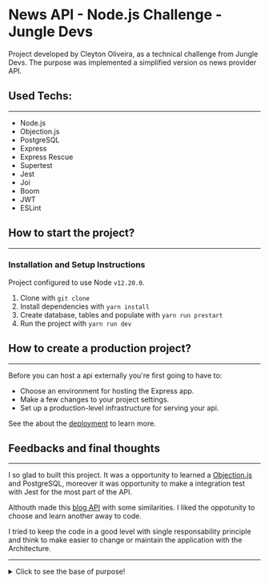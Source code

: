 # News API - Node.js Challenge - Jungle Devs

Project developed by Cleyton Oliveira, as a technical challenge from Jungle Devs. The purpose was implemented a simplified version os news provider API.

## Used Techs:
---

- Node.js
- Objection.js
- PostgreSQL
- Express
- Express Rescue
- Supertest
- Jest
- Joi
- Boom
- JWT
- ESLint
## How to start the project?
---

### Installation and Setup Instructions

Project configured to use Node `v12.20.0`.

1. Clone with `git clone`
2. Install dependencies with `yarn install`
3. Create database, tables and populate with `yarn run prestart`
4. Run the project with `yarn run dev`

## How to create a production project?
---
Before you can host a api externally you're first going to have to:

- Choose an environment for hosting the Express app.
- Make a few changes to your project settings.
- Set up a production-level infrastructure for serving your api.

See the about the [deployment](https://developer.mozilla.org/en-US/docs/Learn/Server-side/Express_Nodejs/deployment) to learn more.

## Feedbacks and final thoughts
---

I so glad to built this project. It was a opportunity to learned a [Objection.js](https://vincit.github.io/objection.js/) and PostgreSQL, moreover it was opportunity to make a integration test with Jest for the most part of the API.

Althouth made this [blog API](https://github.com/cleytonoliveira/blogs-api) with some similarities. I liked the oppotunity to choose and learn another away to code.

I tried to keep the code in a good level with single responsability principle and think to make easier to change or maintain the application with the Architecture.

---

<details>
  <summary>Click to see the base of purpose!</summary>

# Jungle Devs - Node Challenge #001

## Description

**Challenge goal**: The purpose of this challenge is to give an overall understanding of a backend application. You’ll be implementing a simplified version of news provider API. The concepts that you’re going to apply are:

- REST architecture;
- Authentication and permissions;
- Data modeling and migrations;
- SQL database;
- Query optimization;
- Serialization;
- Production builds.

**Target level**: This is an all around challenge that cover both juniors and experience devs based on the depth of how the concepts were applied.

**Final accomplishment**: By the end of this challenge you’ll have a production ready API.

## Acceptance criteria

- Clear instructions on how to run the application in development mode
- Clear instructions on how to create production builds
- A good API documentation or collection
- Models created using [Objection.js](https://vincit.github.io/objection.js/)
- Login API: `/api/login`
- Sign-up API: `/api/sign-up`
- Administrator restricted APIs:
  - CRUD `/api/admin/authors`
  - CRUD `/api/admin/articles`
- List article endpoint `/api/articles?category=:slug` with the following response:
```json
[
  {
    "author": {
      "name": "Author Name",
      "picture": "https://picture.url"
    },
    "category": "Category",
    "title": "Article title",
    "summary": "This is a summary of the article"
  },
  ...
]
```
- Article detail endpoint `/api/articles/:id` with different responses for anonymous and logged users:

    **Anonymous**
    ```json
    {
      "author": {
        "name": "Author Name",
        "picture": "https://picture.url"
      },
      "category": "Category",
      "title": "Article title",
      "summary": "This is a summary of the article",
      "firstParagraph": "<p>This is the first paragraph of this article</p>"
    }
    ```

    **Logged user**
    ```json
    {
      "author": {
        "name": "Author Name",
        "picture": "https://picture.url"
      },
      "category": "Category",
      "title": "Article title",
      "summary": "This is a summary of the article",
      "firstParagraph": "<p>This is the first paragraph of this article</p>",
      "body": "<div><p>Second paragraph</p><p>Third paragraph</p></div>"
    }
    ```


## Instructions to Run

- Database: `docker-compose up` will start the PostgreSQL DB
- `yarn dev` is configured to start the app.js using nodemon
</details>

